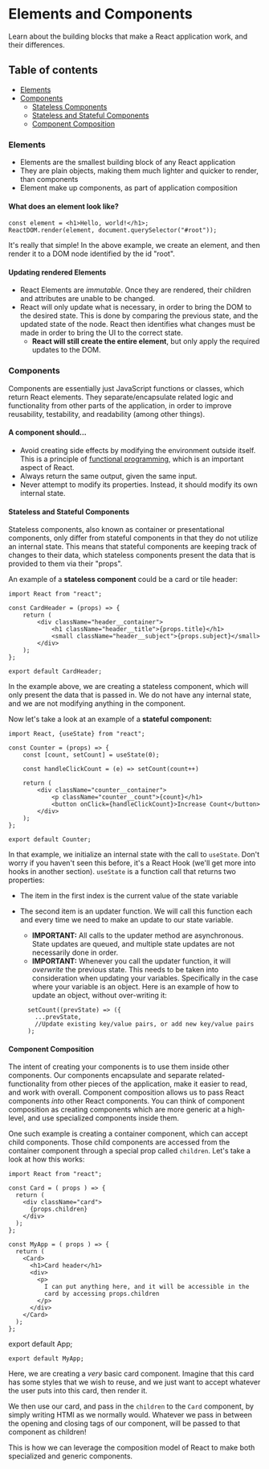 # Elements and Components

Learn about the building blocks that make a React application work, and their differences.

## Table of contents

* [Elements](#elements)
* [Components](#components)
    * [Stateless Components](#stateless-components)
    * [Stateless and Stateful Components](#stateless-and-stateful-components)
    * [Component Composition](#component-composition)

### <a name="elements">Elements</a>

* Elements are the smallest building block of any React application
* They are plain objects, making them much lighter and quicker to render, than components
* Element make up components, as part of application composition

#### What does an element look like?

    const element = <h1>Hello, world!</h1>;
    ReactDOM.render(element, document.querySelector("#root"));

It's really that simple! In the above example, we create an element, and then render it to a DOM node identified by the
id "root".

#### Updating rendered Elements

* React Elements are *immutable*. Once they are rendered, their children and attributes are unable to be changed.
* React will only update what is necessary, in order to bring the DOM to the desired state. This is done by comparing
  the previous state, and the updated state of the node. React then identifies what changes must be made in order to
  bring the UI to the correct state.
    * **React will still create the entire element**, but only apply the required updates to the DOM.

### <a name="components">Components</a>

Components are essentially just JavaScript functions or classes, which return React elements. They separate/encapsulate
related logic and functionality from other parts of the application, in order to improve reusability, testability, and
readability (among other things).

#### A component should...

* Avoid creating side effects by modifying the environment outside itself. This is a principle
  of <a href="https://opensource.com/article/17/6/functional-javascript" target="_blank">functional programming</a>,
  which is an important aspect of React.
* Always return the same output, given the same input.
* Never attempt to modify its properties. Instead, it should modify its own internal state.

#### <a name="stateless-and-stateful-components">Stateless and Stateful Components</a>

Stateless components, also known as container or presentational components, only differ from stateful components in that
they do not utilize an internal state. This means that stateful components are keeping track of changes to their data,
which stateless components present the data that is provided to them via their "props".

An example of a **stateless component** could be a card or tile header:

    import React from "react";

    const CardHeader = (props) => {
        return (
            <div className="header__container">
                <h1 className="header__title">{props.title}</h1>
                <small className="header__subject">{props.subject}</small>
            </div>
        );
    };

    export default CardHeader;

In the example above, we are creating a stateless component, which will only present the data that is passed in. We do
not have any internal state, and we are not modifying anything in the component.

Now let's take a look at an example of a **stateful component:**

    import React, {useState} from "react";

    const Counter = (props) => {
        const [count, setCount] = useState(0);

        const handleClickCount = (e) => setCount(count++)

        return (
            <div className="counter__container">
                <p className="counter__count">{count}</h1>
                <button onClick={handleClickCount}>Increase Count</button>
            </div>
        );
    };

    export default Counter;

In that example, we initialize an internal state with the call to `useState`. Don't worry if you haven't seen this
before, it's a React Hook (we'll get more into hooks in another section). `useState` is a function call that returns two
properties:

* The item in the first index is the current value of the state variable
* The second item is an updater function. We will call this function each and every time we need to make an update to
  our state variable.
    * **IMPORTANT:** All calls to the updater method are asynchronous. State updates are queued, and multiple state
    updates are not necessarily done in order.
    * **IMPORTANT:** Whenever you call the updater function, it will *overwrite* the previous state. This needs to be
      taken into consideration when updating your variables. Specifically in the case where your variable is an object.
      Here is an example of how to update an object, without over-writing it:

    ```
      setCount((prevState) => ({
        ...prevState,
        //Update existing key/value pairs, or add new key/value pairs
      );
    ```

#### <a name="component-composition">Component Composition</a>

The intent of creating your components is to use them inside other components. Our components encapsulate and separate
related-functionality from other pieces of the application, make it easier to read, and work with overall. Component
composition allows us to pass React components *into* other React components. You can think of component composition as
creating components which are more generic at a high-level, and use specialized components inside them.

One such example is creating a container component, which can accept child components. Those child components are
accessed from the container component through a special prop called `children`. Let's take a look at how this works:

    import React from "react";

    const Card = ( props ) => {
      return (
        <div className="card">
          {props.children}
        </div>
      );
    };

    const MyApp = ( props ) => {
      return (
        <Card>
          <h1>Card header</h1>
          <div>
            <p>
              I can put anything here, and it will be accessible in the
              card by accessing props.children
            </p>
          </div>
        </Card>
      );
    };

export default App;

    export default MyApp;

Here, we are creating a *very* basic card component. Imagine that this card has some styles that we wish to reuse, and
we just want to accept whatever the user puts into this card, then render it.

We then use our card, and pass in the `children` to the `Card` component, by simply writing HTMl as we normally would.
Whatever we pass in between the opening and closing tags of our component, will be passed to that component as children!

This is how we can leverage the composition model of React to make both specialized and generic components.
